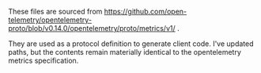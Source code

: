 These files are sourced from https://github.com/open-telemetry/opentelemetry-proto/blob/v0.14.0/opentelemetry/proto/metrics/v1/ .

They are used as a protocol definition to generate client code. I've updated paths, but the contents
remain materially identical to the opentelemetry metrics specification.
